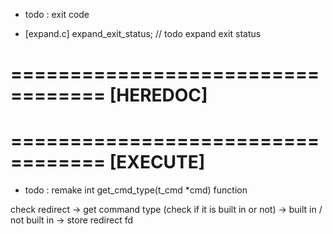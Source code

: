 * todo : exit code

* [expand.c] expand_exit_status; // todo expand exit status

==================================
[HEREDOC]
==================================



==================================
[EXECUTE]
==================================
* todo : remake int get_cmd_type(t_cmd *cmd) function

check redirect -> 
get command type (check if it is built in or not) ->
built in / not built in ->
store redirect fd
